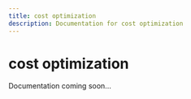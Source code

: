 ```yaml
---
title: cost optimization
description: Documentation for cost optimization
---
```


# cost optimization

Documentation coming soon...
